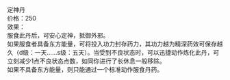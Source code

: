 <title>定神丹</title>
<meta name="GENERATOR" content="WinCHM">
<meta http-equiv="Content-Type" content="text/html; charset=gb2312">
<br>
<br>定神丹
<br>价格：250
<br>效果：
<br>服食此丹后，可安心定神，抵御外邪。
<br>如果服食者具备东方能量，可将投入功力封存药力，其功力越为精深药效可保存越久（d级：一天……s级：五天）。当受到不良状态时，可以迅捷动作炼化此丹，可立刻减少1点不良状态点数，如同你进行了长休息一般移除。
<br>如果不具备东方能量，则只能通过一个标准动作服食丹药。
<br>
